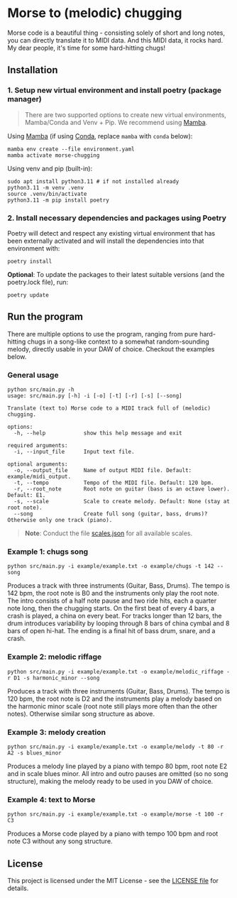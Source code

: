 # Morse to (melodic) chugging

Morse code is a beautiful thing - consisting solely of short and long notes, you can directly translate it to MIDI data.
And this MIDI data, it rocks hard.
My dear people, it's time for some hard-hitting chugs!

## Installation

### 1. Setup new virtual environment and install poetry (package manager)

> There are two supported options to create new virtual environments, Mamba/Conda and Venv + Pip.
> We recommend using [Mamba](https://mamba.readthedocs.io/en/latest/index.html).

Using [Mamba](https://mamba.readthedocs.io/en/latest/index.html) (if using [Conda](https://docs.conda.io/en/latest/), replace `mamba` with `conda` below):

```shell
mamba env create --file environment.yaml
mamba activate morse-chugging
```

Using venv and pip (built-in):

```shell
sudo apt install python3.11 # if not installed already
python3.11 -m venv .venv
source .venv/bin/activate
python3.11 -m pip install poetry
```

### 2. Install necessary dependencies and packages using Poetry

Poetry will detect and respect any existing virtual environment that has been externally activated and will install the dependencies into that environment with:

```shell
poetry install
```

**Optional**: To update the packages to their latest suitable versions (and the poetry.lock file), run:

```shell
poetry update
```

## Run the program

There are multiple options to use the program, ranging from pure hard-hitting chugs in a song-like context to a somewhat random-sounding melody, directly usable in your DAW of choice. Checkout the examples below.

### General usage

```shell
python src/main.py -h
usage: src/main.py [-h] -i [-o] [-t] [-r] [-s] [--song]

Translate (text to) Morse code to a MIDI track full of (melodic) chugging.

options:
  -h, --help            show this help message and exit

required arguments:
  -i, --input_file      Input text file.

optional arguments:
  -o, --output_file     Name of output MIDI file. Default: example/midi_output.
  -t, --tempo           Tempo of the MIDI file. Default: 120 bpm.
  -r, --root_note       Root note on guitar (bass is an octave lower). Default: E1.
  -s, --scale           Scale to create melody. Default: None (stay at root note).
  --song                Create full song (guitar, bass, drums)? Otherwise only one track (piano).
```

> **Note**: Conduct the file [scales.json](./assets/scales.json) for all available scales.

### Example 1: chugs song

```shell
python src/main.py -i example/example.txt -o example/chugs -t 142 --song
```

Produces a track with three instruments (Guitar, Bass, Drums). The tempo is 142 bpm, the root note is B0 and the instruments only play the root note. The intro consists of a half note pause and two ride hits, each a quarter note long, then the chugging starts. On the first beat of every 4 bars, a crash is played, a china on every beat. For tracks longer than 12 bars, the drum introduces variability by looping through 8 bars of china cymbal and 8 bars of open hi-hat. The ending is a final hit of bass drum, snare, and a crash.


### Example 2: melodic riffage

```shell
python src/main.py -i example/example.txt -o example/melodic_riffage -r D1 -s harmonic_minor --song
```

Produces a track with three instruments (Guitar, Bass, Drums). The tempo is 120 bpm, the root note is D2 and the instruments play a melody based on the harmonic minor scale (root note still plays more often than the other notes). Otherwise similar song structure as above.

### Example 3: melody creation

```shell
python src/main.py -i example/example.txt -o example/melody -t 80 -r A2 -s blues_minor
```

Produces a melody line played by a piano with tempo 80 bpm, root note E2 and in scale blues minor. All intro and outro pauses are omitted (so no song structure), making the melody ready to be used in you DAW of choice.

### Example 4: text to Morse

```shell
python src/main.py -i example/example.txt -o example/morse -t 100 -r C3
```

Produces a Morse code played by a piano with tempo 100 bpm and root note C3 without any song structure.

## License

This project is licensed under the MIT License - see the [LICENSE file](./LICENSE) for details.
